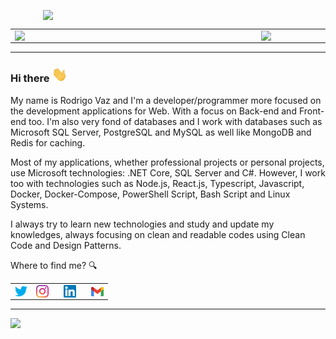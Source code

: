 <center align="center">
    <p align="center">
        <img width="400px" align="center" style="display: block; margin: 0 auto; cursor: normal;" src="svg/programming.svg" />
    </p>
</center>

<center>
    <table>
        <tr>
            <td><img width="380px" align="left" src="https://github-readme-stats.vercel.app/api/top-langs/?username=drigovz&hide=html&layout=compact&theme=buefy&title_color=814AC1&bg_color=0D1117&text_color=FFFFFF&hide_border=true" /></td>
            <td><img width="380px" align="left" src="https://github-readme-stats.vercel.app/api?username=drigovz&theme=buefy&title_color=814AC1&bg_color=0D1117&text_color=FFFFFF&hide_border=true"/></td>
        </tr>   
    </table>
</center>  

<hr />

### Hi there <img src="svg/hello.gif" width="25px" />
<!--👋-->

My name is Rodrigo Vaz and I'm a developer/programmer more focused on the development applications for Web. With a focus on Back-end and Front-end too. I'm also very fond of databases and I work with databases such as Microsoft SQL Server, PostgreSQL and MySQL as well like MongoDB and Redis for caching.

Most of my applications, whether professional projects or personal projects, use Microsoft technologies: .NET Core, SQL Server and C#. However, I work too with technologies such as Node.js, React.js, Typescript, Javascript, Docker, Docker-Compose, PowerShell Script, Bash Script and Linux Systems.

I always try to learn new technologies and study and update my knowledges, always focusing on clean and readable codes using Clean Code and Design Patterns.

Where to find me? 🔍

<div style="text-align: left;">
<table style="border:0px">
	<td style="border:0px">
		<a href="https://twitter.com/drigovz" target="_blank">
			<img width="20px" align="center" style="display: inline-block; cursor: normal;" src="svg/logo_twitter.png" />
		</a>
	</td>
	<td style="border:0px">
		<a href="https://www.instagram.com/drigovz/" target="_blank">
		<img width="20px" align="center" style="display: inline; cursor: normal; margin-right: 10px;" src="svg/logo_instagram.png" />
	</a>
	</td>
	<td style="border:0px">
		<a href="https://www.linkedin.com/in/rodrigo-vaz-del-pino/" target="_blank">
		<img width="20px" align="center" style="display: inline-block; cursor: normal; margin-right: 10px;" src="svg/logo_linkedin.png" />
	</a>
	</td>
	<td style="border:0px">
	<a href="mailto:rodrigodp2014@gmail.com">
		<img width="20px" align="center" style="display: inline-block; cursor: normal;" src="svg/logo_gmail.png" />
	</a>
	</td>
</table>
</div>

<hr />
<p>
    <img src="https://komarev.com/ghpvc/?username=drigovz&color=blue&style=flat" />
</p>
